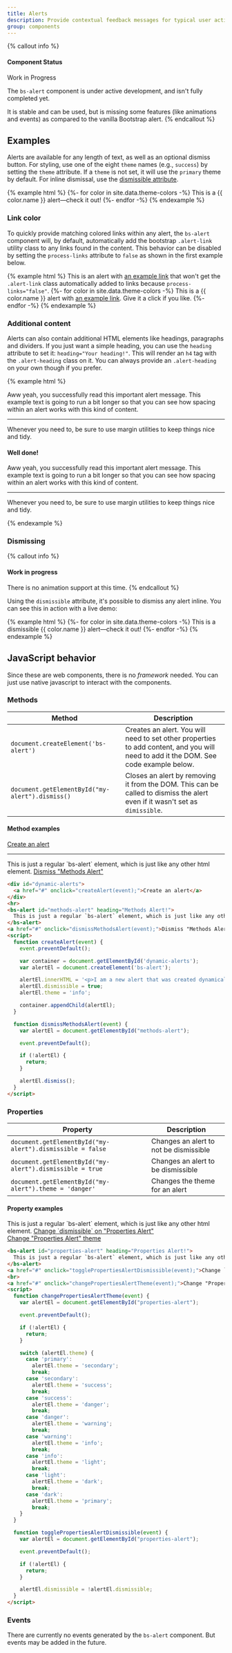 ```yaml
---
title: Alerts
description: Provide contextual feedback messages for typical user actions with the handful of available and flexible alert messages.
group: components
---
```


{% callout info %}
#### Component Status

<bs-badge theme="warning">Work in Progress</bs-badge>

The `bs-alert` component is under active development, and isn't fully completed yet.

It is stable and can be used, but is missing some features (like animations and events) as compared to the vanilla Bootstrap alert.
{% endcallout %}

## Examples

Alerts are available for any length of text, as well as an optional dismiss button. For styling, use one of the eight `theme` names (e.g., `success`) by setting the `theme` attribute. If a `theme` is not set, it will use the `primary` theme by default. For inline dismissal, use the [dismissible attribute](#dismissing).

{% example html %}
{%- for color in site.data.theme-colors -%}
<bs-alert theme="{{ color.name }}">
  This is a {{ color.name }} alert—check it out!
</bs-alert>
{%- endfor -%}
{% endexample %}

### Link color

To quickly provide matching colored links within any alert, the `bs-alert` component will, by default, automatically add the bootstrap `.alert-link` utility class to any links found in the content. This behavior can be disabled by setting the `process-links` attribute to `false` as shown in the first example below.

{% example html %}
<bs-alert process-links="false">
  This is an alert with <a href="#">an example link</a> that won't get the `.alert-link` class automatically added to links because `process-links="false"`.
</bs-alert>
{%- for color in site.data.theme-colors -%}
<bs-alert theme="{{ color.name }}">
  This is a {{ color.name }} alert with <a href="#">an example link</a>. Give it a click if you like.
</bs-alert>
{%- endfor -%}
{% endexample %}

### Additional content

Alerts can also contain additional HTML elements like headings, paragraphs and dividers. If you just want a simple heading, you can use the `heading` attribute to set it: `heading="Your heading!"`. This will render an `h4` tag with the `.alert-heading` class on it. You can always provide an `.alert-heading` on your own though if you prefer.

{% example html %}
<bs-alert theme="success" heading="Well done!">
  <p>Aww yeah, you successfully read this important alert message. This example text is going to run a bit longer so that you can see how spacing within an alert works with this kind of content.</p>
  <hr>
  <p class="mb-0">Whenever you need to, be sure to use margin utilities to keep things nice and tidy.</p>
</bs-alert>
<bs-alert theme="success">
  <h4 class="alert-heading">Well done!</h4>
  <p>Aww yeah, you successfully read this important alert message. This example text is going to run a bit longer so that you can see how spacing within an alert works with this kind of content.</p>
  <hr>
  <p class="mb-0">Whenever you need to, be sure to use margin utilities to keep things nice and tidy.</p>
</bs-alert>
{% endexample %}

### Dismissing

{% callout info %}
#### Work in progress

There is no animation support at this time.
{% endcallout %}

Using the `dismissible` attribute, it's possible to dismiss any alert inline. You can see this in action with a live demo:

{% example html %}
{%- for color in site.data.theme-colors -%}
<bs-alert theme="{{ color.name }}" dismissible="true">
  This is a dismissible {{ color.name }} alert—check it out!
</bs-alert>
{%- endfor -%}
{% endexample %}

## JavaScript behavior

Since these are web components, there is no *framework* needed. You can just use native javascript to interact with the components.

### Methods

| Method | Description |
| --- | --- |
| `document.createElement('bs-alert')` | Creates an alert. You will need to set other properties to add content, and you will need to add it the DOM. See code example below. |
| `document.getElementById("my-alert").dismiss()` | Closes an alert by removing it from the DOM. This can be called to dismiss the alert even if it wasn't set as `dimissible`. |

#### Method examples

<div class="docs-example">
  <div id="dynamic-alerts">
    <a href="#" onclick="createAlert(event);">Create an alert</a>
  </div>
  <hr>
  <bs-alert id="methods-alert" heading="Methods Alert!">
    This is just a regular `bs-alert` element, which is just like any other html element.
  </bs-alert>
  <a href="#" onclick="dismissMethodsAlert(event);">Dismiss "Methods Alert"</a>
</div>

```html
<div id="dynamic-alerts">
  <a href="#" onclick="createAlert(event);">Create an alert</a>
</div>
<hr>
<bs-alert id="methods-alert" heading="Methods Alert!">
  This is just a regular `bs-alert` element, which is just like any other html element.
</bs-alert>
<a href="#" onclick="dismissMethodsAlert(event);">Dismiss "Methods Alert"</a>
<script>
  function createAlert(event) {
    event.preventDefault();

    var container = document.getElementById('dynamic-alerts');
    var alertEl = document.createElement('bs-alert');

    alertEl.innerHTML = '<p>I am a new alert that was created dynamically.</p>';
    alertEl.dismissible = true;
    alertEl.theme = 'info';

    container.appendChild(alertEl);
  }

  function dismissMethodsAlert(event) {
    var alertEl = document.getElementById("methods-alert");

    event.preventDefault();

    if (!alertEl) {
      return;
    }

    alertEl.dismiss();
  }
</script>
```

### Properties

| Property | Description |
| --- | --- |
| `document.getElementById("my-alert").dismissible = false` | Changes an alert to not be dismissible |
| `document.getElementById("my-alert").dismissible = true` | Changes an alert to be dismissible |
| `document.getElementById("my-alert").theme = 'danger'` | Changes the theme for an alert |

#### Property examples

<div class="docs-example">
  <bs-alert id="properties-alert" heading="Properties Alert!">
    This is just a regular `bs-alert` element, which is just like any other html element.
  </bs-alert>
  <a href="#" onclick="togglePropertiesAlertDismissible(event);">Change `dismissible` on "Properties Alert"</a>
  <br>
  <a href="#" onclick="changePropertiesAlertTheme(event);">Change "Properties Alert" theme</a>
</div>

```html
<bs-alert id="properties-alert" heading="Properties Alert!">
  This is just a regular `bs-alert` element, which is just like any other html element.
</bs-alert>
<a href="#" onclick="togglePropertiesAlertDismissible(event);">Change `dismissible` on "Properties Alert"</a>
<br>
<a href="#" onclick="changePropertiesAlertTheme(event);">Change "Properties Alert" theme</a>
<script>
  function changePropertiesAlertTheme(event) {
    var alertEl = document.getElementById("properties-alert");

    event.preventDefault();

    if (!alertEl) {
      return;
    }

    switch (alertEl.theme) {
      case 'primary':
        alertEl.theme = 'secondary';
        break;
      case 'secondary':
        alertEl.theme = 'success';
        break;
      case 'success':
        alertEl.theme = 'danger';
        break;
      case 'danger':
        alertEl.theme = 'warning';
        break;
      case 'warning':
        alertEl.theme = 'info';
        break;
      case 'info':
        alertEl.theme = 'light';
        break;
      case 'light':
        alertEl.theme = 'dark';
        break;
      case 'dark':
        alertEl.theme = 'primary';
        break;
    }
  }

  function togglePropertiesAlertDismissible(event) {
    var alertEl = document.getElementById("properties-alert");

    event.preventDefault();

    if (!alertEl) {
      return;
    }

    alertEl.dismissible = !alertEl.dismissible;
  }
</script>
```

### Events

There are currently no events generated by the `bs-alert` component. But events may be added in the future.